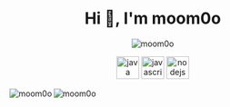 <h1 align="center">Hi 👋, I'm moom0o</h1>
<p align="center"> <img src="https://komarev.com/ghpvc/?username=moom0o" alt="moom0o" /> </p>

<p align="center"> <img src="https://devicons.github.io/devicon/devicon.git/icons/java/java-original-wordmark.svg" alt="java" width="40" height="40"/> <img src="https://devicons.github.io/devicon/devicon.git/icons/javascript/javascript-original.svg" alt="javascript" width="40" height="40"/> <img src="https://devicons.github.io/devicon/devicon.git/icons/nodejs/nodejs-original-wordmark.svg" alt="nodejs" width="40" height="40"/></p><img align="left" src="https://github-readme-stats.vercel.app/api/top-langs/?username=moom0o&layout=compact&hide=html" alt="moom0o" />

<img align="center" src="https://github-readme-stats.vercel.app/api?username=moom0o&show_icons=true" alt="moom0o" />
